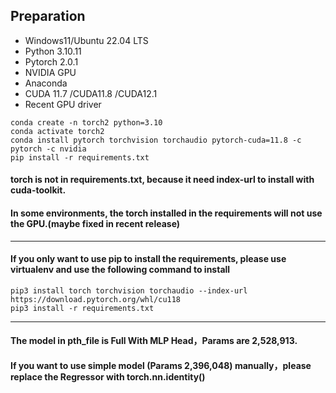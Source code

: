 ## Preparation

- Windows11/Ubuntu 22.04 LTS
- Python 3.10.11
- Pytorch 2.0.1
- NVIDIA GPU
- Anaconda
- CUDA 11.7 /CUDA11.8 /CUDA12.1
- Recent GPU driver

```
conda create -n torch2 python=3.10
conda activate torch2
conda install pytorch torchvision torchaudio pytorch-cuda=11.8 -c pytorch -c nvidia 
pip install -r requirements.txt
```

#### torch is not in requirements.txt, because it need index-url to install with cuda-toolkit.

#### In some environments, the torch installed in the requirements will not use the GPU.(maybe fixed in recent release)

------

#### If you only want to use pip to install the requirements, please use virtualenv and use the following command to install

```
pip3 install torch torchvision torchaudio --index-url https://download.pytorch.org/whl/cu118
pip3 install -r requirements.txt
```

------

#### The model in pth_file is Full With MLP Head，Params are 2,528,913. 

#### If you want to use simple model (Params 2,396,048) manually，please replace the Regressor with torch.nn.identity()